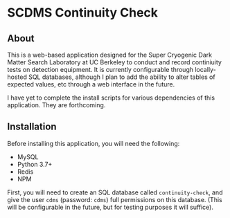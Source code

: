 # SCDMS Continuity Check

## About
This is a web-based application designed for the Super Cryogenic Dark Matter Search Laboratory at UC Berkeley to conduct and record continiuity tests on detection equipment.
It is currently configurable through locally-hosted SQL databases, although I plan to add the ability to alter tables of expected values, etc through a web interface in the future.

I have yet to complete the install scripts for various dependencies of this application. They are forthcoming.

## Installation
Before installing this application, you will need the following:

+ MySQL
+ Python 3.7+
+ Redis
+ NPM

First, you will need to create an SQL database called `continuity-check`, and give the user `cdms` (password: `cdms`) full permissions on this database. 
(This will be configurable in the future, but for testing purposes it will suffice).

